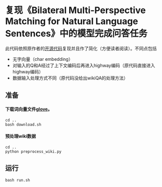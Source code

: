 # 复现《Bilateral Multi-Perspective Matching for Natural Language Sentences》中的模型完成问答任务

此代码依照原作者的[开源代码](https://github.com/zhiguowang/BiMPM)复现并且作了简化（方便读者阅读）。不同点包括

* 无字向量（char embedding）
* 对输入的Q和A经过了上下文编码后再进入highway编码（原代码直接进入highway编码）
* 数据输入处理方式不同（原代码没给出wikiQA的处理方法）

## 准备

#### 下载词向量文件[glove](../download.sh)。

```
cd ..
bash download.sh
```

#### 预处理wiki数据

```
cd ..
python preprocess_wiki.py
```

## 运行

```
bash run.sh
```
